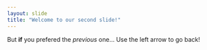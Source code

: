 ```yaml
---
layout: slide
title: "Welcome to our second slide!"
---
```

But __if__ you prefered the _previous_ one...
Use the left arrow to go back!
